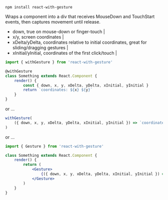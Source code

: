     npm install react-with-gesture
    
Wraps a component into a div that receives MouseDown and TouchStart events, then captures movement until release.

* down, true on mouse-down or finger-touch |
* x/y, screen coordinates                 |
* xDelta/yDelta, coordinates relative to initial coordinates, great for sliding/dragging gestures |
* xInitial/yInitial, coordinates of the first click/touch |

```jsx
import { withGesture } from 'react-with-gesture'

@withGesture
class Something extends React.Component {
    render() {
        const { down, x, y, xDelta, yDelta, xInitial, yInitial }
        return `coordinates: ${x} ${y}`
    }
}
```

or ...

```jsx
withGesture(
    ({ down, x, y, xDelta, yDelta, xInitial, yInitial }) => `coordinates: ${x} ${y}`
)
```

or ...


```jsx
import { Gesture } from 'react-with-gesture'

class Something extends React.Component {
    render() {
        return (
            <Gesture>
                {({ down, x, y, xDelta, yDelta, xInitial, yInitial }) => `coordinates: ${x} ${y}`}
            </Gesture>
        )
    }
}
```
